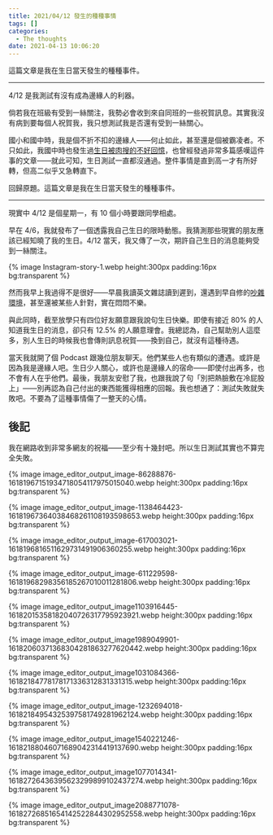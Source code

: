 ```yaml
---
title: 2021/04/12 發生的種種事情
tags: []
categories:
  - The thoughts
date: 2021-04-13 10:06:20
---
```


這篇文章是我在生日當天發生的種種事件。

<!-- more -->

---

4/12 是我測試有沒有成為邊緣人的利器。

倘若我在班級有受到一絲關注，我勢必會收到來自同班的一些祝賀訊息。其實我沒有病到要每個人祝賀我，我只想測試我是否還有受到一絲關心。

國小和國中時，我是個不折不扣的邊緣人——何止如此，甚至還是個被霸凌者。不只如此，我國中時也發生過[生日被肉搜的不好回憶](/bully)，也曾經發過非常多篇感嘆這件事的文章——就此可知，生日測試一直都沒通過。整件事情是直到高一才有所好轉，但高二似乎又急轉直下。

回歸原題。這篇文章是我在生日當天發生的種種事件。

---

現實中 4/12 是個星期一，有 10 個小時要跟同學相處。

早在 4/6，我就發布了一個透露我自己生日的限時動態。我猜測那些現實的朋友應該已經知曉了我的生日。4/12 當天，我又傳了一次，期許自己生日的消息能夠受到一絲關注。

{% image Instagram-story-1.webp height:300px padding:16px bg:transparent %}

然而我早上我過得不是很好——早晨我讀英文雜誌讀到遲到，還遇到早自修的[吵雜環境](/no-society)，甚至還被某些人針對，實在悶悶不樂。

與此同時，截至放學只有四位好友願意跟我說句生日快樂。即使有接近 80% 的人知道我生日的消息，卻只有 12.5% 的人願意理會。我總認為，自己幫助別人這麼多，別人生日的時候我也會傳則訊息祝賀——換到自己，就沒有這種待遇。

當天我就開了個 Podcast 跟幾位朋友聊天。他們某些人也有類似的遭遇。或許是因為我是邊緣人吧。生日少人關心，或許也是邊緣人的宿命——即使付出再多，也不會有人在乎他們。最後，我朋友安慰了我，也跟我說了句「別把熱臉敷在冷屁股上」——別再認為自己付出的東西能獲得相應的回報。我也想通了：測試失敗就失敗吧。不要為了這種事情傷了一整天的心情。

## 後記

我在網路收到非常多網友的祝福——至少有十幾封吧。所以生日測試其實也不算完全失敗。

{% image image_editor_output_image-86288876-16181967151934718054117975015040.webp height:300px padding:16px bg:transparent %}

{% image image_editor_output_image-1138464423-16181967364038468261108193598653.webp height:300px padding:16px bg:transparent %}

{% image image_editor_output_image-617003021-1618196816511629731491906360255.webp height:300px padding:16px bg:transparent %}

{% image image_editor_output_image-611229598-16181968298356185267010011281806.webp height:300px padding:16px bg:transparent %}

{% image image_editor_output_image1103916445-16182015358182040726317795923921.webp height:300px padding:16px bg:transparent %}

{% image image_editor_output_image1989049901-16182060371368304281863277620442.webp height:300px padding:16px bg:transparent %}

{% image image_editor_output_image1031084366-16182184778178171336312831331315.webp height:300px padding:16px bg:transparent %}

{% image image_editor_output_image-1232694018-16182184954325397581749281962124.webp height:300px padding:16px bg:transparent %}

{% image image_editor_output_image1540221246-16182188046071689042314419137690.webp height:300px padding:16px bg:transparent %}

{% image image_editor_output_image1077014341-16182726436395623299899102437274.webp height:300px padding:16px bg:transparent %}

{% image image_editor_output_image2088771078-16182726851654142522844302952558.webp height:300px padding:16px bg:transparent %}
